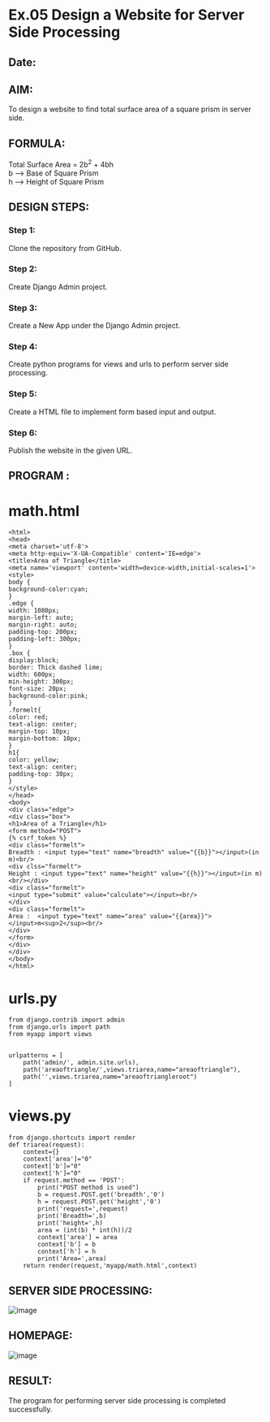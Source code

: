 # Ex.05 Design a Website for Server Side Processing
## Date:

## AIM:
To design a website to find total surface area of a square prism in server side.

## FORMULA:
Total Surface Area = 2b<sup>2</sup> + 4bh
<br>b --> Base of Square Prism
<br>h --> Height of Square Prism

## DESIGN STEPS:

### Step 1:
Clone the repository from GitHub.

### Step 2:
Create Django Admin project.

### Step 3:
Create a New App under the Django Admin project.

### Step 4:
Create python programs for views and urls to perform server side processing.

### Step 5:
Create a HTML file to implement form based input and output.

### Step 6:
Publish the website in the given URL.

## PROGRAM :
# math.html
```
<html>
<head>
<meta charset='utf-8'>
<meta http-equiv='X-UA-Compatible' content='IE=edge'>
<title>Area of Triangle</title>
<meta name='viewport' content='width=device-width,initial-scales=1'>
<style>
body {
background-color:cyan;
}
.edge {
width: 1080px;
margin-left: auto;
margin-right: auto;
padding-top: 200px;
padding-left: 300px;
}
.box {
display:block;
border: Thick dashed lime;
width: 600px;
min-height: 300px;
font-size: 20px;
background-color:pink;
}
.formelt{
color: red;
text-align: center;
margin-top: 10px;
margin-bottom: 10px;
}
h1{
color: yellow;
text-align: center;
padding-top: 30px;
}
</style>
</head>
<body>
<div class="edge">
<div class="box">
<h1>Area of a Triangle</h1>
<form method="POST">
{% csrf_token %}
<div class="formelt">
Breadth : <input type="text" name="breadth" value="{{b}}"></input>(in m)<br/>
<div clss="formelt">
Height : <input type="text" name="height" value="{{h}}"></input>(in m)<br/></div>
<div class="formelt">
<input type="submit" value="calculate"></input><br/>
</div>
<div class="formelt">
Area :  <input type="text" name="area" value="{{area}}"></input>m<sup>2</sup><br/>
</div>
</form>
</div>
</div>
</body>
</html>
```
# urls.py
```
from django.contrib import admin
from django.urls import path
from myapp import views


urlpatterns = [
    path('admin/', admin.site.urls),
    path('areaoftriangle/',views.triarea,name="areaoftriangle"),
    path('',views.triarea,name="areaoftriangleroot")
]
```
# views.py
```
from django.shortcuts import render
def triarea(request):
    context={}
    context['area']="0"
    context['b']="0"
    context['h']="0"
    if request.method == 'POST':
        print("POST method is used")
        b = request.POST.get('breadth','0')
        h = request.POST.get('height','0')
        print('request=',request)
        print('Breadth=',b)
        print('height=',h)
        area = (int(b) * int(h))/2
        context['area'] = area
        context['b'] = b
        context['h'] = h
        print('Area=',area)
    return render(request,'myapp/math.html',context) 

```

## SERVER SIDE PROCESSING:

![image](https://github.com/keerthanajayasri/MathServer/assets/121163440/22c50f14-4f11-4012-bdd7-fde9412c2cee)

## HOMEPAGE:

![image](https://github.com/keerthanajayasri/MathServer/assets/121163440/e8dbe00b-82a0-468d-ae05-0e2f3029a181)

## RESULT:
The program for performing server side processing is completed successfully.
